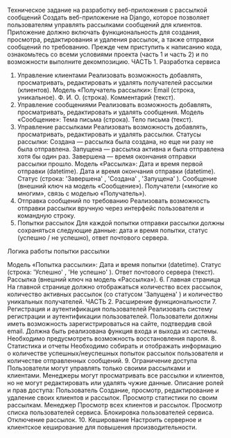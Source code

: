Техническое задание на разработку веб-приложения с рассылкой сообщений
Создать веб-приложение на Django, которое позволяет пользователям управлять рассылками сообщений для клиентов. Приложение должно включать функциональность для создания, просмотра, редактирования и удаления рассылок, а также отправки сообщений по требованию.
Прежде чем приступить к написанию кода, ознакомьтесь со всеми условиями проекта (часть 1 и часть 2) и по возможности выполните декомпозицию.
ЧАСТЬ 1. Разработка сервиса
1. Управление клиентами
Реализовать возможность добавлять, просматривать, редактировать и удалять получателей рассылки (клиентов).
Модель «Получатель рассылки»:
Email (строка, уникальное).
Ф. И. О. (строка).
Комментарий (текст).
2. Управление сообщениями
Реализовать возможность добавлять, просматривать, редактировать и удалять сообщения.
Модель «Сообщение»:
Тема письма (строка).
Тело письма (текст).
3. Управление рассылками
Реализовать возможность добавлять, просматривать, редактировать и удалять рассылки.
Статусы рассылки:
Создана — рассылка была создана, но еще ни разу не была отправлена.
Запущена — рассылка активна и была отправлена хотя бы один раз.
Завершена — время окончания отправки рассылки прошло.
Модель «Рассылка»:
Дата и время первой отправки (datetime).
Дата и время окончания отправки (datetime).
Статус (строка: 
'Завершена'
, 
'Создана'
, 
'Запущена'
).
Сообщение (внешний ключ на модель «Сообщение»).
Получатели («многие ко многим», связь с моделью «Получатель»).
4. Отправка сообщений по требованию
Реализовать возможность отправки рассылки вручную через интерфейс пользователя и командную строку.
5. Попытки рассылок
Для каждой попытки отправки рассылки должны сохраняться следующие данные: дата и время попытки, статус (успешно / не успешно), ответ почтового сервера.

Логика работы попытки рассылки

Модель «Попытка рассылки»:
Дата и время попытки (datetime).
Статус (строка: 
'Успешно'
, 
'Не успешно'
).
Ответ почтового сервера (текст).
Рассылка (внешний ключ на модель «Рассылка»).
6. Главная страница
На главной странице должно отображаться количество всех рассылок, количество активных рассылок (со статусом 
'Запущена'
) и количество уникальных получателей.
ЧАСТЬ 2. Расширение функциональности
7. Регистрация и аутентификация пользователей
Реализовать систему регистрации и аутентификации пользователей.
Пользователи должны иметь возможность зарегистрироваться на сайте, подтвердив свой email.
Должна быть реализована функция входа и выхода из системы.
Необходимо предусмотреть возможность восстановления пароля.
8. Статистика и отчеты
Необходимо собирать и отображать информацию о количестве успешных/неуспешных попыток рассылок пользователя и количестве отправленных сообщений.
9. Ограничение доступа
Пользователи могут управлять только своими рассылками и клиентами.
Менеджеры могут просматривать все рассылки и клиентов, но не могут редактировать или удалять чужие данные.
Описание ролей и прав доступа:
Пользователь
Создание, просмотр, редактирование и удаление своих клиентов и рассылок.
Просмотр статистики по своим рассылкам.
Менеджер
Просмотр всех клиентов и рассылок.
Просмотр списка пользователей сервиса.
Блокировка пользователей сервиса.
Отключение рассылок.
10. Кеширование
Настроить серверное и клиентское кеширование для повышения производительности.
